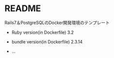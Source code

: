 # README

Rails7＆PostgreSQLのDocker開発環境のテンプレート

* Ruby version(in Dockerfile)
  3.2
* bundle version(in Dockerfile)
  2.3.14

* ...
